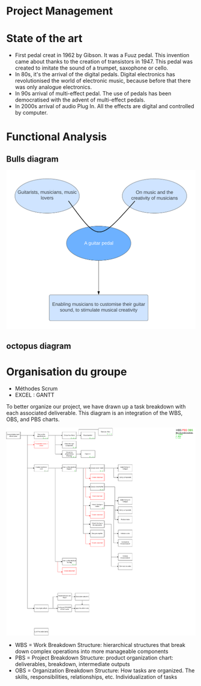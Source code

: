 # Project Management



# State of the art

- First pedal creat in 1962 by Gibson. It was a Fuuz pedal.
    This invention came about thanks to the creation of transistors in 1947. This pedal was created to imitate the sound of a trumpet, saxophone or cello.
- In 80s, it's the arrival of the digital pedals.
   Digital electronics has revolutionised the world of electronic music, because before that there was only analogue electronics.
- In 90s arrival of multi-effect pedal.
  The use of pedals has been democratised with the advent of multi-effect pedals.
- In 2000s arrival of audio Plug In.
   All the effects are digital and controlled by computer.

# Functional Analysis
## Bulls diagram

<p align="center">
  <img src="https://github.com/lucacros/2324_Projet2A_PedaleGuitare/blob/Project-Management/img/Diagramme%20bete%20a%20corne.png" alt="Block Diagram" width="600" />
</p>
  
## octopus diagram

# Organisation du groupe 
- Méthodes Scrum
- EXCEL : GANTT

To better organize our project, we have drawn up a task breakdown with each associated deliverable. This diagram is an integration of the WBS, OBS, and PBS charts.

<img src="https://github.com/lucacros/2324_Projet2A_PedaleGuitare/blob/Hardware-Section/img/project_structure.png" alt="WBS/OBS/PBS" width="1000" />

- WBS = Work Breakdown Structure: hierarchical structures that break down complex operations into more manageable components
- PBS = Project Breakdown Structure: product organization chart: deliverables, breakdown, intermediate outputs
- OBS = Organization Breakdown Structure: How tasks are organized. The skills, responsibilities, relationships, etc. Individualization of tasks
